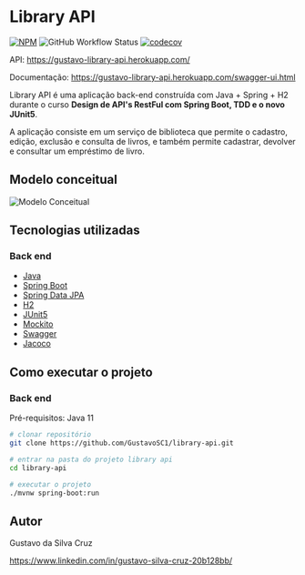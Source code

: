 # Library API
[![NPM](https://img.shields.io/npm/l/react)](https://github.com/GustavoSC1/library-api/blob/main/LICENSE)
![GitHub Workflow Status](https://img.shields.io/github/actions/workflow/status/GustavoSC1/library-api/maven.yml?branch=main)
[![codecov](https://codecov.io/gh/GustavoSC1/library-api/branch/main/graph/badge.svg?token=POCBL2KT2P)](https://codecov.io/gh/GustavoSC1/library-api)

API: https://gustavo-library-api.herokuapp.com/

Documentação: https://gustavo-library-api.herokuapp.com/swagger-ui.html

Library API é uma aplicação back-end construída com Java + Spring + H2 durante o curso **Design de API's RestFul com Spring Boot, TDD e o novo JUnit5**.

A aplicação consiste em um serviço de biblioteca que permite o cadastro, edição, exclusão e consulta de livros, e também permite cadastrar, devolver e consultar um empréstimo de livro. 

## Modelo conceitual
![Modelo Conceitual](https://ik.imagekit.io/gustavosc/library-api/Modelo_conceitual_Uu4mjrQ2Z.PNG?updatedAt=1638875435577)

## Tecnologias utilizadas
### Back end
- [Java](https://www.oracle.com/java/)
- [Spring Boot](https://spring.io/projects/spring-boot)
- [Spring Data JPA](https://spring.io/projects/spring-data-jpa)
- [H2](https://www.h2database.com/html/main.html)
- [JUnit5](https://junit.org/junit5/docs/current/user-guide/)
- [Mockito](https://site.mockito.org/)
- [Swagger](https://swagger.io/)
- [Jacoco](https://www.jacoco.org/jacoco/trunk/doc/mission.html)

## Como executar o projeto

### Back end
Pré-requisitos: Java 11

```bash
# clonar repositório
git clone https://github.com/GustavoSC1/library-api.git

# entrar na pasta do projeto library api
cd library-api

# executar o projeto
./mvnw spring-boot:run
```

## Autor

Gustavo da Silva Cruz

https://www.linkedin.com/in/gustavo-silva-cruz-20b128bb/
